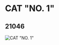 # CAT "NO. 1"
## 21046
![CAT "NO. 1"](https://lc-www-live-s.legocdn.com/media/bricks/5/2/6112706.jpg)
